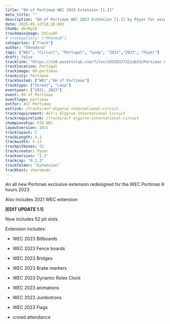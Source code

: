 ```yaml
---
title: "6H of Portimao WEC 2023 Extension [1.1]"
meta_title: ""
description: "6H of Portimao WEC 2023 Extension [1.1] by Pyyer for assetto corsa"
date: 2025-05-12T18:28:00Z
thumb: dbcMyZd
trackmainimage: 3SCvu0F
# trackgallery: ["MhmVmyA"]
categories: ["Track"]
author: "Theodora"
tags: ["WEC", "Circuit", "Portugal", "Loop", "2021","2023", "Pyyer"]
draft: false
tracklink: "https://s10.assettolab.com/files/29328327321ab23/Portimao F1 Classics 1.1.zip"
tracklocation: Portugal
trackimage: 6h-portimao
trackcity: Portimao
trackhosted: ["WEC","6H of Portimao"]
tracktype: ["Street", "Loop"]
eventyear: ["2021, 2023"]
event: 6H of Portimao
eventlogo: portimao
extfor: ACF Portimao
extlink: /tracks/acf-algarve-international-circuit
trackrequirement: ACF's Algarve International Circuit
trackrequirelink: /tracks/acf-algarve-international-circuit
championship: FIA WEC
layoutversion: 2021
tracklayout: 2
trackLength: 4.3
trackwidth: 5-13
trackpitboxes: 52
trackcreator: Pyyer
trackversion: "1.1"
trackcsp: "0.2.2"
trackfolder: "Extension"
trackhost: sharemods
---
```


An all new Portimao exclusive extension redesigned for the WEC Portimao 6 hours 2023

Also includes 2021 WEC extension

**[EDIT UPDATE 1.1]** 

Now includes 52 pit slots

Extension includes:



- 
  WEC 2023 Billboards

- WEC 2023 Fence boards

- WEC 2023 Bridges

- WEC 2023 Brake markers

- WEC 2023 Dynamic Rolex Clock

- WEC 2023 animations

- WEC 2023 Jumbotrons

- WEC 2023 Flags

- crowd attendance